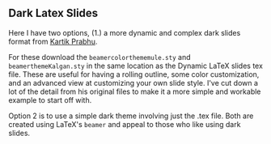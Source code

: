 ## Dark Latex Slides

Here I have two options, (1.) a more dynamic and complex dark slides format from [Kartik Prabhu](https://github.com/kartikprabhu/Kalgan-Mule-template).

For these download the `beamercolorthememule.sty` and `beamerthemeKalgan.sty` in the same location as the Dynamic LaTeX slides tex file. These are useful for having a rolling outline, some color customization, and an advanced view at customizing your own slide style. I've cut down a lot of the detail from his original files to make it a more simple and workable example to start off with. 

Option 2 is to use a simple dark theme involving just the .tex file. Both are created using LaTeX's `beamer` and appeal to those who like using dark slides. 

